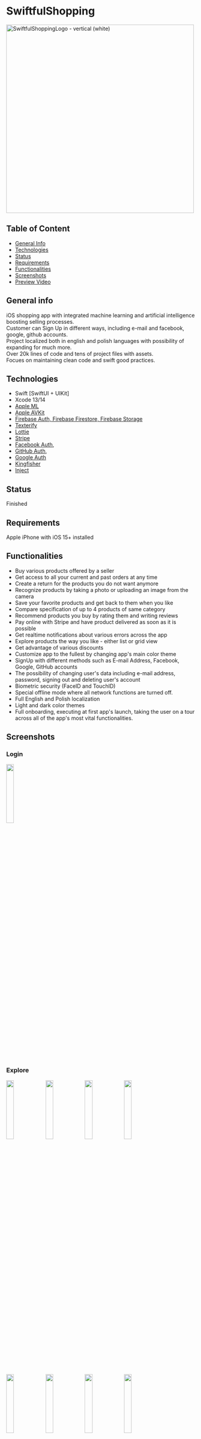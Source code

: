 # SwiftfulShopping

<img width="500" alt="SwiftfulShoppingLogo - vertical (white)" src="https://user-images.githubusercontent.com/78795431/204159533-c98231ff-de27-4bb9-9550-2843a7085e17.png">

## Table of Content
* [General Info](#general-info)
* [Technologies](#technologies)
* [Status](#status)
* [Requirements](#requirements)
* [Functionalities](#functionalities)
* [Screenshots](#screenshots)
* [Preview Video](#preview)


## General info
iOS shopping app with integrated machine learning and artificial intelligence boosting selling processes.  
Customer can Sign Up in different ways, including e-mail and facebook, google, github accounts.  
Project localized both in english and polish languages with possibility of expanding for much more.  
Over 20k lines of code and tens of project files with assets.  
Focues on maintaining clean code and swift good practices.  


## Technologies
* Swift [SwiftUI + UIKit]    
* Xcode 13/14
* [Apple ML](https://developer.apple.com/machine-learning/)
* [Apple AVKit](https://developer.apple.com/documentation/avkit)
* [Firebase Auth, Firebase Firestore, Firebase Storage](https://firebase.google.com/)
* [Texterify](https://texterify.com/)   
* [Lottie](https://lottiefiles.com/)
* [Stripe](https://stripe.com/en-pl)
* [Facebook Auth](https://developers.facebook.com/docs/ios/), 
* [GitHub Auth](https://firebase.google.com/docs/auth/ios/github-auth),
* [Google Auth](https://firebase.google.com/docs/auth/ios/google-signin)
* [Kingfisher](https://github.com/onevcat/Kingfisher)
* [Inject](https://github.com/krzysztofzablocki/Inject)


## Status
Finished


## Requirements
Apple iPhone with iOS 15+ installed


## Functionalities
* Buy various products offered by a seller
* Get access to all your current and past orders at any time
* Create a return for the products you do not want anymore
* Recognize products by taking a photo or uploading an image from the camera
* Save your favorite products and get back to them when you like
* Compare specification of up to 4 products of same category
* Recommend products you buy by rating them and writing reviews
* Pay online with Stripe and have product delivered as soon as it is possible
* Get realtime notifications about various errors across the app
* Explore products the way you like - either list or grid view
* Get advantage of various discounts
* Customize app to the fullest by changing app's main color theme
* SignUp with different methods such as E-mail Address, Facebook, Google, GitHub accounts
* The possibility of changing user's data including e-mail address, password, signing out and deleting user's account
* Biometric security (FaceID and TouchID)
* Special offline mode where all network functions are turned off.
* Full English and Polish localization
* Light and dark color themes
* Full onboarding, executing at first app's launch, taking the user on a tour across all of the app's most vital functionalities.


## Screenshots

### Login

<p float="left">
  <img src="https://user-images.githubusercontent.com/78795431/204563862-eec39a8f-f261-412d-a1fc-806a44ee4337.PNG" width="20%" />
</p>


### Explore

<p float="left">
  <img src="https://user-images.githubusercontent.com/78795431/204560604-3f8d697e-f9e5-4141-9140-38531e0f8c46.PNG" width="20%" />
  <img src="https://user-images.githubusercontent.com/78795431/204560616-7754f156-406e-4775-841b-7546f4ce4a09.PNG" width="20%" />
  <img src="https://user-images.githubusercontent.com/78795431/204560621-e87b5256-5214-4c7e-99f3-b0badb6c3142.PNG" width="20%" />
  <img src="https://user-images.githubusercontent.com/78795431/204560626-2f2a5b74-27ce-4f43-a541-1b5265a98ae7.PNG" width="20%" />
  <img src="https://user-images.githubusercontent.com/78795431/204560632-6fec3a83-e7e4-44b1-929c-fce940dace23.PNG" width="20%" />
  <img src="https://user-images.githubusercontent.com/78795431/204560636-e473a99d-89c5-4265-bf1d-de2d1edee469.PNG" width="20%" />
  <img src="https://user-images.githubusercontent.com/78795431/204560643-20482e7c-8b54-4a46-910b-3b0727a3df51.PNG" width="20%" />
  <img src="https://user-images.githubusercontent.com/78795431/204560647-3b0296f1-862e-4a97-8211-96965e53ec33.PNG" width="20%" />
</p>


### Favorites

<p float="left">
  <img src="https://user-images.githubusercontent.com/78795431/204561396-3957d5f6-b05d-4cf2-8cb7-88fc030f6fd6.PNG" width="20%" />
</p>


### Cart & Order Creation

<p float="left">
  <img src="https://user-images.githubusercontent.com/78795431/204561959-f4382e4c-3289-41d9-93a5-a4d6672774e3.PNG" width="20%" />
  <img src="https://user-images.githubusercontent.com/78795431/204561966-5cd09003-688e-4e38-aa0b-274f8cb1a033.PNG" width="20%" />
  <img src="https://user-images.githubusercontent.com/78795431/204561970-4757fa90-e24f-4a5f-94e1-15594d9cd2c1.PNG" width="20%" />
  <img src="https://user-images.githubusercontent.com/78795431/204561973-dd65d61c-24e8-44f2-89cf-0b46c3d1efba.PNG" width="20%" />
  <img src="https://user-images.githubusercontent.com/78795431/204561975-5b9e621a-bd42-4973-8129-8fbb9bd4932c.PNG" width="20%" />
  <img src="https://user-images.githubusercontent.com/78795431/204561978-be042b2a-6a66-4d2d-b1d5-6e121b91b261.PNG" width="20%" />
</p>


### Search & Product Recognition

<p float="left">
  <img src="https://user-images.githubusercontent.com/78795431/204562384-2f685fa5-02ef-4b9d-80ed-15888048411b.PNG" width="20%" />
  <img src="https://user-images.githubusercontent.com/78795431/204562398-535feb31-593b-4ca0-90bb-8bc2b000b8d0.PNG" width="20%" />
  <img src="https://user-images.githubusercontent.com/78795431/204562415-5b4cd49a-f55e-4d4e-b5e1-1111c60e2b5a.PNG" width="20%" />
  <img src="https://user-images.githubusercontent.com/78795431/204562421-83c599ad-a5a1-49da-9df6-511109b819bb.PNG" width="20%" />
  <img src="https://user-images.githubusercontent.com/78795431/204562440-12555347-7c41-4cb5-941a-36bfc5b74981.PNG" width="20%" />
</p>


### Profile & Settings

<p float="left">
  <img src="https://user-images.githubusercontent.com/78795431/204562916-5ff3d91a-eb27-4798-b7f8-8435716c5190.PNG" width="20%" />
  <img src="https://user-images.githubusercontent.com/78795431/204562944-1b91b89d-cd9c-46b9-ae38-ee7e4c9277d3.PNG" width="20%" />
  <img src="https://user-images.githubusercontent.com/78795431/204562960-939301e8-eedd-464b-8596-cc1bc321b8ca.PNG" width="20%" />
  <img src="https://user-images.githubusercontent.com/78795431/204562966-5422148e-12df-4ca3-820d-f7472839d179.PNG" width="20%" />
  <img src="https://user-images.githubusercontent.com/78795431/204562968-77136bf7-f203-419c-bfc3-87c52be280a7.PNG" width="20%" />
  <img src="https://user-images.githubusercontent.com/78795431/204562971-b233f092-1ce3-4c38-adf1-21ad7ead3df5.PNG" width="20%" />
  <img src="https://user-images.githubusercontent.com/78795431/204562974-0fb2aeac-ddde-48c6-ae41-ee1043c534af.PNG" width="20%" />
  <img src="https://user-images.githubusercontent.com/78795431/204562978-6b03e850-df25-490e-86ca-246d850af427.PNG" width="20%" />
  <img src="https://user-images.githubusercontent.com/78795431/204562982-75bd853d-0baa-4b05-b77c-a88f832b3df7.PNG" width="20%" />
</p>

   
## Preview Video 

